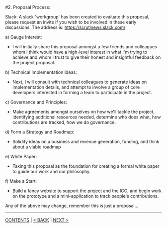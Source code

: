 
#2. Proposal Process:

Slack: A slack 'workgroup' has been created to evaluate this proposal, please request an invite if you wish to be involved in these early discussions. The address is: https://scrutinews.slack.com/

a) Gauge Interest:
* I will initially share this proposal amongst a few friends and colleagues whom I think would have a high-level interest in what I'm trying to achieve and whom I trust to give their honest and insightful feedback on the project proposal.

b) Technical Implementation Ideas:
* Next, I will consult with technical colleagues to generate ideas on implementation details, and attempt to involve a group of core developers interested in forming a team to participate in the project.

c) Governance and Principles:
* Make agreements amongst ourselves on how we'll tackle the project, identifying additional resources needed, determine who does what, how contributions are tracked, how we do governance.

d) Form a Strategy and Roadmap:
* Solidify ideas on a business and revenue generation, funding, and think about a viable roadmap

e) White Paper:
* Taking this proposal as the foundation for creating a formal white paper to guide our work and our philosophy.

f) Make a Start:
* Build a fancy website to support the project and the ICO, and begin work on the prototype and a mini-application to track people's contributions.

Any of the above may change, remember this is just a proposal…

----------
[CONTENTS](README.md) | [< BACK](project-initiation.md) | [NEXT >](project-description.md)
